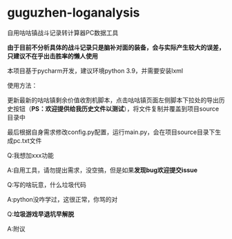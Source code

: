 # guguzhen-loganalysis

自用咕咕镇战斗记录转计算器PC数据工具

**由于目前不分析具体的战斗记录只是脑补对面的装备，会与实际产生较大的误差，只建议不在乎出击胜率的懒人使用**


本项目基于pycharm开发，建议环境python 3.9，并需要安装lxml

使用方法：

更新最新的咕咕镇剩余价值收割机脚本，点击咕咕镇页面左侧脚本下拉处的导出历史按钮（**PS：欢迎提供给我历史文件以测试**），将文件复制并覆盖到项目source目录中

最后根据自身需求修改config.py配置，运行main.py，会在项目source目录下生成pc.txt文件

Q:我想加xxx功能

A:自用工具，请勿提出需求，没空搞，但是如果**发现bug欢迎提交issue**

Q:写的啥玩意，什么垃圾代码

A:python没咋学过，这很正常，你骂的对

Q:**垃圾游戏早退坑早解脱**

A:附议
